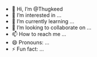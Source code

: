 - 👋 Hi, I’m @Thugkeed
- 👀 I’m interested in ...
- 🌱 I’m currently learning ...
- 💞️ I’m looking to collaborate on ...
- 📫 How to reach me ...
- 😄 Pronouns: ...
- ⚡ Fun fact: ...

<!---
Thugkeed/Thugkeed is a ✨ special ✨ repository because its `README.md` (this file) appears on your GitHub profile.
You can click the Preview link to take a look at your changes.
--->
